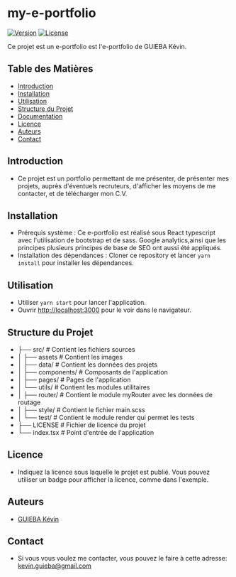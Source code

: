 # my-e-portfolio #

[![Version](https://img.shields.io/badge/version-1.0-blue.svg)](https://github.com/Kguie/my-e-portfolio)
[![License](https://img.shields.io/badge/license-MIT-green.svg)](https://opensource.org/licenses/MIT)

Ce projet est un e-portfolio est l'e-portfolio de GUIEBA Kévin. 

## Table des Matières

- [Introduction](#introduction)
- [Installation](#installation)
- [Utilisation](#utilisation)
- [Structure du Projet](#structure-du-projet)
- [Documentation](#documentation)
- [Licence](#licence)
- [Auteurs](#auteurs)
- [Contact](#contact)

## Introduction

- Ce projet est un portfolio permettant de me présenter, de présenter mes projets, auprès d'éventuels recruteurs, d'afficher les moyens de me contacter, et de télécharger mon C.V.


## Installation

- Prérequis système : Ce e-portfolio est réalisé sous React typescript avec l'utilisation de bootstrap et de sass. Google analytics,ainsi que les principes plusieurs principes de base de SEO ont aussi été appliqués.
- Installation des dépendances : Cloner ce repository et lancer `yarn install` pour installer les dépendances.

## Utilisation

- Utiliser  `yarn start` pour lancer l'application.
- Ouvrir [http://localhost:3000](http://localhost:3000) pour le  voir dans le navigateur.

## Structure du Projet

- ├── src/                    # Contient les fichiers sources
- │   ├── assets              # Contient les images 
- │   ├── data/               # Contient les données des projets  
- │   ├── components/         # Composants de l'application
- │   ├── pages/              # Pages de l'application
- │   └── utils/              # Contient les modules utilitaires
- │       ├── router/         # Contient le module myRouter avec les données de routage
- │       ├── style/          # Contient le fichier main.scss 
- │       └── test/           # Contient le module render qui permet les tests
- ├── LICENSE                 # Fichier de licence du projet
- └── index.tsx               # Point d'entrée de l'application


## Licence

- Indiquez la licence sous laquelle le projet est publié. Vous pouvez utiliser un badge pour afficher la licence, comme dans l'exemple.

## Auteurs

- [GUIEBA Kévin](https://github.com/Kguie/)

## Contact

- Si vous vous voulez me contacter, vous pouvez le faire à cette adresse: kevin.guieba@gmail.com